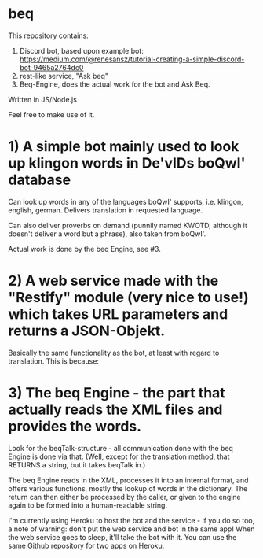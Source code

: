 # beq

This repository contains:
1) Discord bot, based upon example bot: https://medium.com/@renesansz/tutorial-creating-a-simple-discord-bot-9465a2764dc0
2) rest-like service, "Ask beq"
3) Beq-Engine, does the actual work for the bot and Ask Beq.

Written in JS/Node.js

Feel free to make use of it.

# 1) A simple bot mainly used to look up klingon words in De'vIDs boQwI' database
Can look up words in any of the languages boQwI' supports, i.e. klingon, english, german. Delivers translation in requested language.

Can also deliver proverbs on demand (punnily named KWOTD, although it doesn't deliver a word but a phrase), also taken from boQwI'.

Actual work is done by the beq Engine, see #3.

# 2) A web service made with the "Restify" module (very nice to use!) which takes URL parameters and returns a JSON-Objekt.
Basically the same functionality as the bot, at least with regard to translation.
This is because:

# 3) The beq Engine - the part that actually reads the XML files and provides the words.
Look for the beqTalk-structure - all communication done with the beq Engine is done via that.
(Well, except for the translation method, that RETURNS a string, but it takes beqTalk in.)

The beq Engine reads in the XML, processes it into an internal format, and offers various functions, mostly the lookup of words in the dictionary.
The return can then either be processed by the caller, or given to the engine again to be formed into a human-readable string.


I'm currently using Heroku to host the bot and the service - if you do so too, a note of warning: don't put the web service and bot in the same app!
When the web service goes to sleep, it'll take the bot with it. You can use the same Github repository for two apps on Heroku.

